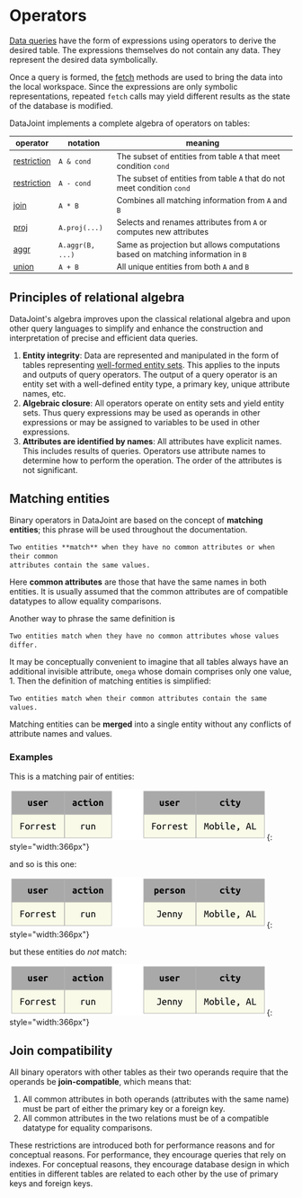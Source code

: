 # Operators

[Data queries](principles.md) have the form of expressions using operators to derive 
the desired table.
The expressions themselves do not contain any data.
They represent the desired data symbolically.

Once a query is formed, the [fetch](fetch.md) methods are used to bring the data into 
the local workspace.
Since the expressions are only symbolic representations, repeated `fetch` calls may 
yield different results as the state of the database is modified.

DataJoint implements a complete algebra of operators on tables:

| operator | notation | meaning |
| -- | -- | -- |
| [restriction](restrict.md) | `A & cond` | The subset of entities from table `A` that meet condition `cond` |
| [restriction](restrict.md) | `A - cond` | The subset of entities from table `A` that do not meet condition `cond` |
| [join](join.md) | `A * B` | Combines all matching information from `A` and `B` |
| [proj](project.md) | `A.proj(...)` | Selects and renames attributes from `A` or computes new attributes |
| [aggr](aggregation.md) | `A.aggr(B, ...)` | Same as projection but allows computations based on matching information in `B` |
| [union](union.md) | `A + B` | All unique entities from both `A` and `B` |

## Principles of relational algebra

DataJoint's algebra improves upon the classical relational algebra and upon other query 
languages to simplify and enhance the construction and interpretation of precise and 
efficient data queries.

1. **Entity integrity**: Data are represented and manipulated in the form of tables 
representing [well-formed entity sets](../design/integrity.md).
   This applies to the inputs and outputs of query operators.
   The output of a query operator is an entity set with a well-defined entity type, a 
   primary key, unique attribute names, etc.
2. **Algebraic closure**: All operators operate on entity sets and yield entity sets.
   Thus query expressions may be used as operands in other expressions or may be 
   assigned to variables to be used in other expressions.
3. **Attributes are identified by names**:  All attributes have explicit names.
   This includes results of queries.
   Operators use attribute names to determine how to perform the operation.
   The order of the attributes is not significant.

## Matching entities

Binary operators in DataJoint are based on the concept of **matching entities**; this 
phrase will be used throughout the documentation.

    Two entities **match** when they have no common attributes or when their common 
    attributes contain the same values.

Here **common attributes** are those that have the same names in both entities.
It is usually assumed that the common attributes are of compatible datatypes to allow 
equality comparisons.

Another way to phrase the same definition is

    Two entities match when they have no common attributes whose values differ.

It may be conceptually convenient to imagine that all tables always have an additional 
invisible attribute, `omega` whose domain comprises only one value, 1.
Then the definition of matching entities is simplified:

    Two entities match when their common attributes contain the same values.

Matching entities can be **merged** into a single entity without any conflicts of 
attribute names and values.

### Examples

This is a matching pair of entities:

![matched_tuples1](../images/matched_tuples1.png){: style="width:366px"}

and so is this one:

![matched_tuples2](../images/matched_tuples2.png){: style="width:366px"}

but these entities do *not* match:

![matched_tuples3](../images/matched_tuples3.png){: style="width:366px"}

## Join compatibility

All binary operators with other tables as their two operands require that the operands 
be **join-compatible**, which means that:

1. All common attributes in both operands (attributes with the same name) must be part 
of either the primary key or a foreign key.
2. All common attributes in the two relations must be of a compatible datatype for 
equality comparisons.

These restrictions are introduced both for performance reasons and for conceptual 
reasons.
For performance, they encourage queries that rely on indexes.
For conceptual reasons, they encourage database design in which entities in different 
tables are related to each other by the use of primary keys and foreign keys.
